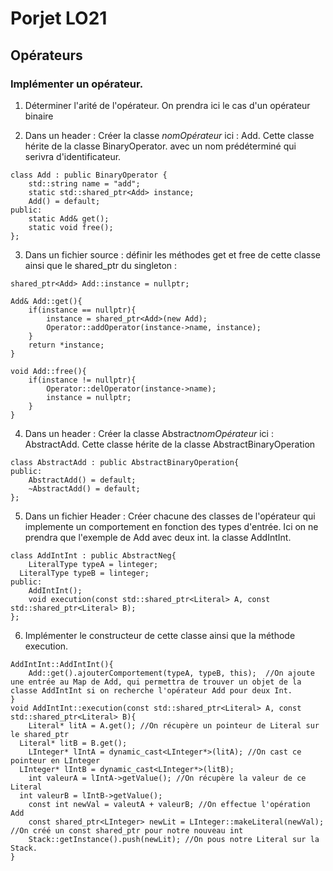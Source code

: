 # Porjet LO21
## Opérateurs
### Implémenter un opérateur.

1) Déterminer l'arité de l'opérateur.
  On prendra ici le cas d'un opérateur binaire

2) Dans un header : Créer la classe *nomOpérateur* ici : Add. Cette classe hérite de la classe BinaryOperator.
avec un nom prédéterminé qui serivra d'identificateur.

```
class Add : public BinaryOperator {
	std::string name = "add";
	static std::shared_ptr<Add> instance;
	Add() = default;
public:
	static Add& get();
	static void free();
};
```
3) Dans un fichier source : définir les méthodes get et free de cette classe ainsi que le shared_ptr du singleton :

```
shared_ptr<Add> Add::instance = nullptr;

Add& Add::get(){
	if(instance == nullptr){
		instance = shared_ptr<Add>(new Add);
		Operator::addOperator(instance->name, instance);
	}
	return *instance;
}

void Add::free(){
	if(instance != nullptr){
		Operator::delOperator(instance->name);
		instance = nullptr;
	}
}
```

4) Dans un header : Créer la classe Abstract*nomOpérateur* ici : AbstractAdd. Cette classe hérite de la classe AbstractBinaryOperation

```
class AbstractAdd : public AbstractBinaryOperation{
public:
	AbstractAdd() = default;
	~AbstractAdd() = default;
};
```

5) Dans un fichier Header : Créer chacune des classes de l'opérateur qui implemente un comportement en fonction des types d'entrée. Ici on ne prendra que l'exemple de Add avec deux int. la classe  AddIntInt.

```
class AddIntInt : public AbstractNeg{
	LiteralType typeA = linteger;
  LiteralType typeB = linteger;
public:
	AddIntInt();
	void execution(const std::shared_ptr<Literal> A, const std::shared_ptr<Literal> B);
};
```

6) Implémenter le constructeur de cette classe ainsi que la méthode execution.

```
AddIntInt::AddIntInt(){
	Add::get().ajouterComportement(typeA, typeB, this);  //On ajoute une entrée au Map de Add, qui permettra de trouver un objet de la classe AddIntInt si on recherche l'opérateur Add pour deux Int.
}
void AddIntInt::execution(const std::shared_ptr<Literal> A, const std::shared_ptr<Literal> B){
	Literal* litA = A.get(); //On récupère un pointeur de Literal sur le shared_ptr
  Literal* litB = B.get();
	LInteger* lIntA = dynamic_cast<LInteger*>(litA); //On cast ce pointeur en LInteger
  LInteger* lIntB = dynamic_cast<LInteger*>(litB);
	int valeurA = lIntA->getValue(); //On récupère la valeur de ce Literal
  int valeurB = lIntB->getValue();
	const int newVal = valeutA + valeurB; //On effectue l'opération Add
	const shared_ptr<LInteger> newLit = LInteger::makeLiteral(newVal); //On créé un const shared_ptr pour notre nouveau int
	Stack::getInstance().push(newLit); //On pous notre Literal sur la Stack.
}
```
